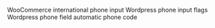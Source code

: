 WooCommerce international phone input
Wordpress phone input flags
Wordpress phone field automatic phone code
